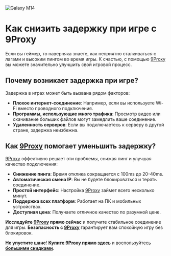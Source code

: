 ![Galaxy M14](https://cellphones.com.vn/sforum/wp-content/uploads/2024/04/galaxy-m14-hieu-nang-4-2.jpg)

# Как снизить задержку при игре с 9Proxy

Если вы геймер, то наверняка знаете, как неприятно сталкиваться с лагами и высоким пингом во время игры. К счастью, с помощью [9Proxy](https://9proxy.com/?utm_source=Web2.0&utm_medium=Github&utm_id=grace02) вы можете значительно улучшить свой игровой процесс.

## Почему возникает задержка при игре?

Задержка в играх может быть вызвана рядом факторов:
- **Плохое интернет-соединение**: Например, если вы используете Wi-Fi вместо проводного подключения.
- **Программы, использующие много трафика**: Просмотр видео или скачивание больших файлов могут замедлить ваше соединение.
- **Удаленность серверов**: Если вы подключаетесь к серверу в другой стране, задержка неизбежна.

## Как [9Proxy](https://9proxy.com/?utm_source=Web2.0&utm_medium=Github&utm_id=grace02) помогает уменьшить задержку?

[9Proxy](https://9proxy.com/?utm_source=Web2.0&utm_medium=Github&utm_id=grace02) эффективно решает эти проблемы, снижая пинг и улучшая качество подключения:
- **Снижение пинга**: Время отклика сокращается с 100ms до 20-40ms.
- **Автоматическая смена IP**: Вы не будете блокироваться и терять соединение.
- **Простой интерфейс**: Настройка [9Proxy](https://9proxy.com/?utm_source=Web2.0&utm_medium=Github&utm_id=grace02) займет всего несколько минут.
- **Поддержка всех платформ**: Работает на ПК и мобильных устройствах.
- **Доступная цена**: Получаете отличное качество по разумной цене.

**Исследуйте [9Proxy](https://9proxy.com/?utm_source=Web2.0&utm_medium=Github&utm_id=grace02) прямо сейчас** и получите стабильное соединение для игры. **Безопасность с [9Proxy](https://9proxy.com/?utm_source=Web2.0&utm_medium=Github&utm_id=grace02)** гарантирует вам спокойную игру без блокировок.

**Не упустите шанс**! **[Купите 9Proxy прямо здесь](https://9proxy.com/pricing?utm_source=Web2.0&utm_medium=Github&utm_id=grace02)** и воспользуйтесь **[большими скидками](https://9proxy.com/pricing?utm_source=Web2.0&utm_medium=Github&utm_id=grace02)**.
